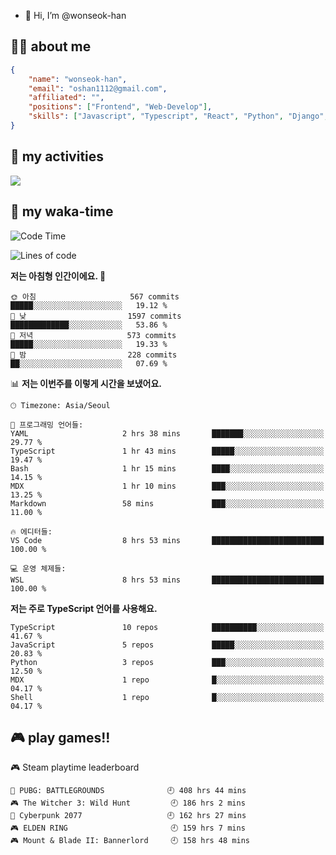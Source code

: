 - 👋 Hi, I’m @wonseok-han

## 🤷‍♂️ about me
```json
{
    "name": "wonseok-han",
    "email": "oshan1112@gmail.com",
    "affiliated": "",
    "positions": ["Frontend", "Web-Develop"],
    "skills": ["Javascript", "Typescript", "React", "Python", "Django", "SQL", "Docker", "Git"]
}
```

## 🤔 my activities

<!-- ![](https://github-readme-stats.vercel.app/api?username=wonseok-han&show_icons=true&theme=dracula&include_all_commits=true&custom_title=wonseok-han%27s%20Github%20Stats) -->

![](http://github-profile-summary-cards.vercel.app/api/cards/profile-details?username=wonseok-han&theme=dracula)

## 📃 my waka-time

<!--START_SECTION:waka-->
![Code Time](http://img.shields.io/badge/Code%20Time-2%2C088%20hrs%2019%20mins-blue)

![Lines of code](https://img.shields.io/badge/%EC%A0%80%EB%8A%94%20%EC%97%AC%ED%83%9C%EA%B9%8C%EC%A7%80%20-19.4%20million%20%EC%A4%84%EC%9D%98%20%EC%BD%94%EB%93%9C%EB%A5%BC%20%EC%9E%91%EC%84%B1%ED%96%88%EC%96%B4%EC%9A%94.-blue)

**저는 아침형 인간이에요. 🐤** 

```text
🌞 아침                     567 commits         █████░░░░░░░░░░░░░░░░░░░░   19.12 % 
🌆 낮　                     1597 commits        █████████████░░░░░░░░░░░░   53.86 % 
🌃 저녁                     573 commits         █████░░░░░░░░░░░░░░░░░░░░   19.33 % 
🌙 밤　                     228 commits         ██░░░░░░░░░░░░░░░░░░░░░░░   07.69 % 
```


📊 **저는 이번주를 이렇게 시간을 보냈어요.** 

```text
🕑︎ Timezone: Asia/Seoul

💬 프로그래밍 언어들: 
YAML                     2 hrs 38 mins       ███████░░░░░░░░░░░░░░░░░░   29.77 % 
TypeScript               1 hr 43 mins        █████░░░░░░░░░░░░░░░░░░░░   19.47 % 
Bash                     1 hr 15 mins        ████░░░░░░░░░░░░░░░░░░░░░   14.15 % 
MDX                      1 hr 10 mins        ███░░░░░░░░░░░░░░░░░░░░░░   13.25 % 
Markdown                 58 mins             ███░░░░░░░░░░░░░░░░░░░░░░   11.00 % 

🔥 에디터들: 
VS Code                  8 hrs 53 mins       █████████████████████████   100.00 % 

💻 운영 체제들: 
WSL                      8 hrs 53 mins       █████████████████████████   100.00 % 
```

**저는 주로 TypeScript 언어를 사용해요.** 

```text
TypeScript               10 repos            ██████████░░░░░░░░░░░░░░░   41.67 % 
JavaScript               5 repos             █████░░░░░░░░░░░░░░░░░░░░   20.83 % 
Python                   3 repos             ███░░░░░░░░░░░░░░░░░░░░░░   12.50 % 
MDX                      1 repo              █░░░░░░░░░░░░░░░░░░░░░░░░   04.17 % 
Shell                    1 repo              █░░░░░░░░░░░░░░░░░░░░░░░░   04.17 % 
```




<!--END_SECTION:waka-->

## 🎮 play games!!

<!-- steam-box start -->
🎮 Steam playtime leaderboard
```text
🍳 PUBG: BATTLEGROUNDS              🕘 408 hrs 44 mins
🎮 The Witcher 3: Wild Hunt         🕘 186 hrs 2 mins
🦾 Cyberpunk 2077                   🕘 162 hrs 27 mins
🎮 ELDEN RING                       🕘 159 hrs 7 mins
🎮 Mount & Blade II: Bannerlord     🕘 158 hrs 48 mins
```
<!-- Powered by https://github.com/YouEclipse/steam-box . -->
<!-- steam-box end -->
